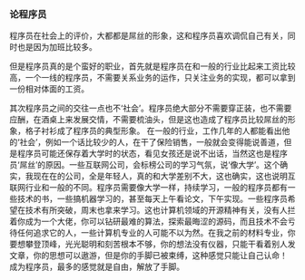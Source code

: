### 论程序员

程序员在社会上的评价，大都都是屌丝的形象，这和程序员喜欢调侃自己有关，同时也是因为加班比较多。

但是程序员真的是个蛮好的职业，首先就是程序员在和一般的行业比起来工资比较高，一个一线的程序员，不需要关系业务的运作，只关注业务的实现，都可以拿到一份相对体面的工资。

其次程序员之间的交往一点也不‘社会’。程序员绝大部分不需要穿正装，也不需要应酬，在酒桌上来发展交情，不需要梳油头，但是这也造成了程序员比较屌丝的形象，格子衬衫成了程序员的典型形象。
在一般的行业，工作几年的人都能看出他的‘社会’，例如一个话比较少的人，在干了保险销售，一般就会变得能说善道，但是程序员可能还保存着大学时的状态，看见女孩还是说不出话，当然这也是程序员‘屌丝’的原因。一些互联网公司，会标榜公司的学习气氛，说‘像大学’。这个确实，我现在在的公司，全是年轻人，真的和大学差别不大，这也确实，这也说明互联网行业和一般的不同。程序员需要像大学一样，持续学习，一般的程序员都有一些技术的书，一些搞机器学习的，甚至每天上午看论文，下午实现。一些程序员希望在技术有所突破，周末也拿来学习。这也计算机领域的开源精神有关，没有人拦着你成为一个大佬，你可以钻研最难的算法，探索最晦涩的源码，而且技术不会亏待任何追求它的人，一些计算机专业的人可能不以为然。在我之前的材料专业，你要想攀登顶峰，光光聪明和刻苦根本不够，你的想法没有仪器，只能干看着别人发文章，你的思想可以遨游，但是你的手脚已被束缚，这种感觉只能让自己认命！  
成为程序员，最多的感觉就是自由，解放了手脚。
